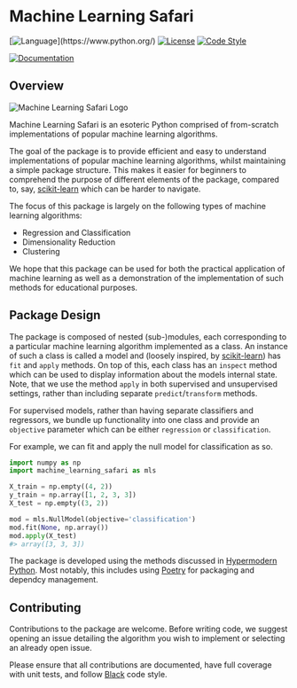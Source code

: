 # Machine Learning Safari

[![Language](https://img.shields.io/badge/language-Python_(3.8%2B)-orange.svg?style=flat-square)](https://www.python.org/)
[![License](https://img.shields.io/badge/license-MIT-yellow.svg?style=flat-square)](https://opensource.org/licenses/MIT)
[![Code Style](https://img.shields.io/badge/code%20style-PEP%208-informational?style=flat-square)](https://www.python.org/dev/peps/pep-0008/)

[![Documentation](https://img.shields.io/badge/docs-stable-blue.svg)](http://thargreaves.github.io/machine-learning-safari/)

## Overview

![Machine Learning Safari Logo](https://user-images.githubusercontent.com/38204689/132847544-bb36bd1c-7390-4351-b694-269e873cd16c.png)

Machine Learning Safari is an esoteric Python comprised of from-scratch implementations of popular machine learning algorithms.

The goal of the package is to provide efficient and easy to understand implementations of popular machine learning algorithms, whilst maintaining a simple package structure. This makes it easier for beginners to comprehend the purpose of different elements of the package, compared to, say, [scikit-learn](https://github.com/scikit-learn/scikit-learn) which can be harder to navigate.

The focus of this package is largely on the following types of machine learning algorithms:

- Regression and Classification
- Dimensionality Reduction
- Clustering

We hope that this package can be used for both the practical application of machine learning as well as a demonstration of the implementation of such methods for educational purposes.

## Package Design

The package is composed of nested (sub-)modules, each corresponding to a particular machine learning algorithm implemented as a class. An instance of such a class is called a model and (loosely inspired, by [scikit-learn](https://scikit-learn.org/stable/)) has `fit` and `apply` methods. On top of this, each class has an `inspect` method which can be used to display information about the models internal state. Note, that we use the method `apply` in both supervised and unsupervised settings, rather than including separate `predict`/`transform` methods.

For supervised models, rather than having separate classifiers and regressors, we bundle up functionality into one class and provide an `objective` parameter which can be either `regression` or `classification`.

For example, we can fit and apply the null model for classification as so.

```python
import numpy as np
import machine_learning_safari as mls

X_train = np.empty((4, 2))
y_train = np.array([1, 2, 3, 3])
X_test = np.empty((3, 2))

mod = mls.NullModel(objective='classification')
mod.fit(None, np.array())
mod.apply(X_test)
#> array([3, 3, 3])
```

The package is developed using the methods discussed in [Hypermodern Python](https://cjolowicz.github.io/posts/hypermodern-python-01-setup/). Most notably, this includes using [Poetry](https://python-poetry.org) for packaging and dependcy management.

## Contributing

Contributions to the package are welcome. Before writing code, we suggest opening an issue detailing the algorithm you wish to implement or selecting an already open issue.

Please ensure that all contributions are documented, have full coverage with unit tests, and follow [Black](https://black.readthedocs.io/en/stable/the_black_code_style/current_style.html) code style.
